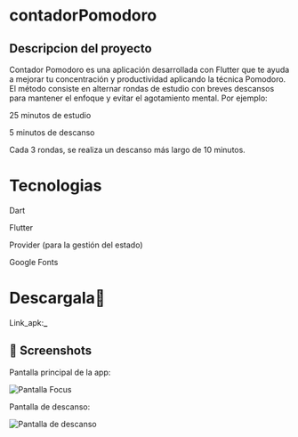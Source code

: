 # contadorPomodoro

## Descripcion del proyecto

Contador Pomodoro es una aplicación desarrollada con Flutter que te ayuda a mejorar tu concentración y productividad aplicando la técnica Pomodoro.
El método consiste en alternar rondas de estudio con breves descansos para mantener el enfoque y evitar el agotamiento mental.
Por ejemplo:

25 minutos de estudio

5 minutos de descanso

Cada 3 rondas, se realiza un descanso más largo de 10 minutos.

# Tecnologias

Dart

Flutter

Provider (para la gestión del estado)

Google Fonts

# Descargala📲

Link_apk:**\_**

## 📸 Screenshots

Pantalla principal de la app:

![Pantalla Focus](assets/Pomo_Focus.jpeg)

Pantalla de descanso:

![Pantalla de descanso](assets/Pomo_break.jpeg)

